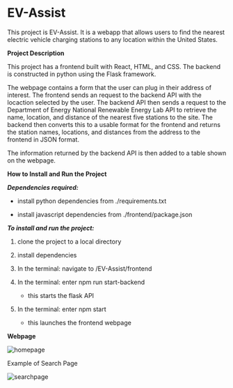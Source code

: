 # EV-Assist

This project is EV-Assist. It is a webapp that allows users to find the nearest electric vehicle charging stations to any location within the United States.


**Project Description**

This project has a frontend built with React, HTML, and CSS. The backend is constructed in python using the Flask framework. 

The webpage contains a form that the user can plug in their address of interest. The frontend sends an request to the backend API with the locaction selected by the user. The backend API then sends a request to the Department of Energy National Renewable Energy Lab API to retrieve the name, location, and distance of the nearest five stations to the site. The backend then converts this to a usable format for the frontend and returns the station names, locations, and distances from the address to the frontend in JSON format.

The information returned by the backend API is then added to a table shown on the webpage.

**How to Install and Run the Project**

_**Dependencies required:**_

- install python dependencies from ./requirements.txt

- install javascript dependencies from ./frontend/package.json

**_To install and run the project:_**

1. clone the project to a local directory

2. install dependencies

3. In the terminal: navigate to /EV-Assist/frontend

4. In the terminal: enter npm run start-backend
   - this starts the flask API

5. In the terminal: enter npm start
   - this launches the frontend webpage

**Webpage**

![homepage](https://github.com/afreddo/EV-Assist/assets/64040498/30c0e0f7-e3b5-4642-af10-2761ddccf317)

Example of Search Page

![searchpage](https://github.com/afreddo/EV-Assist/assets/64040498/bd19572c-6102-48ce-9410-e452ce3516f9)




